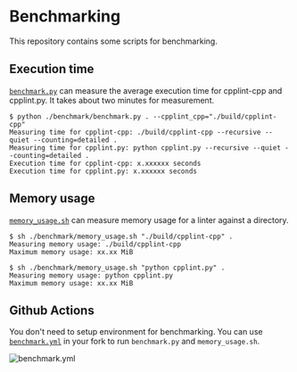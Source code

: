 # Benchmarking

This repository contains some scripts for benchmarking.

## Execution time

[`benchmark.py`](../benchmark/benchmark.py) can measure the average execution time for cpplint-cpp and cpplint.py. It takes about two minutes for measurement.

```console
$ python ./benchmark/benchmark.py . --cpplint_cpp="./build/cpplint-cpp"
Measuring time for cpplint-cpp: ./build/cpplint-cpp --recursive --quiet --counting=detailed .
Measuring time for cpplint.py: python cpplint.py --recursive --quiet --counting=detailed .
Execution time for cpplint-cpp: x.xxxxxx seconds
Execution time for cpplint.py: x.xxxxxx seconds
```

## Memory usage

[`memory_usage.sh`](../benchmark/memory_usage.sh) can measure memory usage for a linter against a directory.

```console
$ sh ./benchmark/memory_usage.sh "./build/cpplint-cpp" .
Measuring memory usage: ./build/cpplint-cpp
Maximum memory usage: xx.xx MiB

$ sh ./benchmark/memory_usage.sh "python cpplint.py" .
Measuring memory usage: python cpplint.py
Maximum memory usage: xx.xx MiB
```

## Github Actions

You don't need to setup environment for benchmarking.
You can use [`benchmark.yml`](../.github/workflows/benchmark.yml) in your fork to run `benchmark.py` and `memory_usage.sh`.  

![benchmark.yml](https://github.com/user-attachments/assets/491f4c4b-32c4-4362-9406-2b1816e51574)
